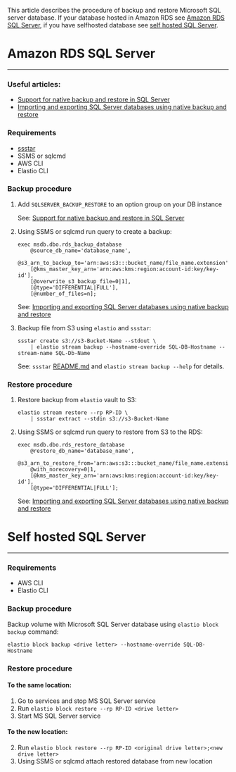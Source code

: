 This article describes the procedure of backup and restore Microsoft SQL server database. If your database hosted in Amazon RDS see [Amazon RDS SQL Server](https://github.com/elastio/contrib/edit/MSSQL/elastio-sql-backup-ssstar-stream/README.md#amazon-rds-sql-server), if you have selfhosted database see [self hosted SQL Server](https://github.com/elastio/contrib/edit/MSSQL/elastio-sql-backup-ssstar-stream/README.md#self-hosted-sql-server).


# Amazon RDS SQL Server

---

### Useful articles:
 - [Support for native backup and restore in SQL Server](https://docs.aws.amazon.com/AmazonRDS/latest/UserGuide/Appendix.SQLServer.Options.BackupRestore.html)
 - [Importing and exporting SQL Server databases using native backup and restore](https://docs.aws.amazon.com/AmazonRDS/latest/UserGuide/SQLServer.Procedural.Importing.html)

### Requirements
- [ssstar](https://github.com/elastio/ssstar)
- SSMS or sqlcmd
- AWS CLI
- Elastio CLI

### Backup procedure
1. Add `SQLSERVER_BACKUP_RESTORE` to an option group on your DB instance

	See: [Support for native backup and restore in SQL Server](https://docs.aws.amazon.com/AmazonRDS/latest/UserGuide/Appendix.SQLServer.Options.BackupRestore.html)
3. Using SSMS or sqlcmd run query to create a backup:
	```
	exec msdb.dbo.rds_backup_database
		@source_db_name='database_name',
		@s3_arn_to_backup_to='arn:aws:s3:::bucket_name/file_name.extension',
		[@kms_master_key_arn='arn:aws:kms:region:account-id:key/key-id'],
		[@overwrite_s3_backup_file=0|1],
		[@type='DIFFERENTIAL|FULL'],
		[@number_of_files=n];
	```
	See: [Importing and exporting SQL Server databases using native backup and restore](https://docs.aws.amazon.com/AmazonRDS/latest/UserGuide/SQLServer.Procedural.Importing.html#SQLServer.Procedural.Importing.Native.Using.Backup)
3. Backup file from S3 using `elastio` and `ssstar`:
	```
	ssstar create s3://s3-Bucket-Name --stdout \
		| elastio stream backup --hostname-override SQL-DB-Hostname --stream-name SQL-Db-Name
	```
	See: `ssstar` [README.md](https://github.com/elastio/ssstar) and `elastio stream backup --help` for details.

### Restore procedure
1. Restore backup from `elastio` vault to S3:
	```
	elastio stream restore --rp RP-ID \
		| ssstar extract --stdin s3://s3-Bucket-Name
	```
2. Using SSMS or sqlcmd run query to restore from S3 to the RDS:
	```
	exec msdb.dbo.rds_restore_database
		@restore_db_name='database_name',
		@s3_arn_to_restore_from='arn:aws:s3:::bucket_name/file_name.extension',
		@with_norecovery=0|1,
		[@kms_master_key_arn='arn:aws:kms:region:account-id:key/key-id'],
		[@type='DIFFERENTIAL|FULL'];
	```
	See: [Importing and exporting SQL Server databases using native backup and restore](https://docs.aws.amazon.com/AmazonRDS/latest/UserGuide/SQLServer.Procedural.Importing.html#SQLServer.Procedural.Importing.Native.Using.Restore)

# Self hosted SQL Server

---
### Requirements
- AWS CLI
- Elastio CLI

### Backup procedure
Backup volume with Microsoft SQL Server database using `elastio block backup` command:
```
elastio block backup <drive letter> --hostname-override SQL-DB-Hostname
```

### Restore procedure
#### To the same location:
1. Go to services and stop MS SQL Server service
2. Run `elastio block restore --rp RP-ID <drive letter>`
3. Start MS SQL Server service

#### To the new location:
2. Run `elastio block restore --rp RP-ID <original drive letter>;<new drive letter>`
3. Using SSMS or sqlcmd attach restored database from new location
